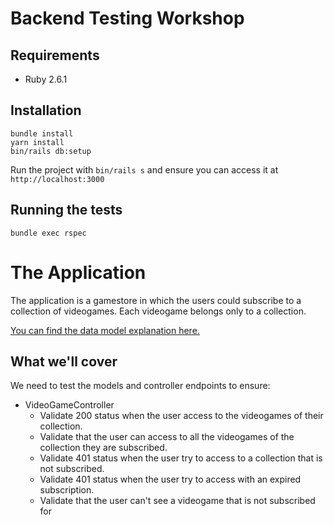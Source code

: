 # Backend Testing Workshop

## Requirements

- Ruby 2.6.1

## Installation

```shell
bundle install
yarn install
bin/rails db:setup
```

Run the project with `bin/rails s` and ensure you can access it at `http://localhost:3000`

## Running the tests

```shell
bundle exec rspec
```

# The Application

The application is a gamestore in which the users could subscribe to a collection of videogames.
Each videogame belongs only to a collection.

[You can find the data model explanation here.](https://share.getcloudapp.com/6qu85YRO)

## What we'll cover

We need to test the models and controller endpoints to ensure:

- VideoGameController
  - Validate 200 status when the user access to the videogames of their collection.
  - Validate that the user can access to all the videogames of the collection they are subscribed.
  - Validate 401 status when the user try to access to a collection that is not subscribed.
  - Validate 401 status when the user try to access with an expired subscription.
  - Validate that the user can't see a videogame that is not subscribed for
